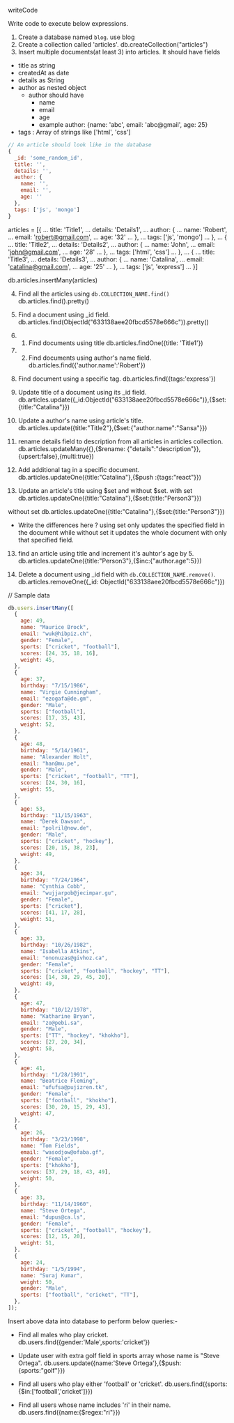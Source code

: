 writeCode

Write code to execute below expressions.

1. Create a database named `blog`.
   use blog
2. Create a collection called 'articles'.
   db.createCollection("articles")
3. Insert multiple documents(at least 3) into articles. It should have fields

- title as string
- createdAt as date
- details as String
- author as nested object
  - author should have
    - name
    - email
    - age
    - example author: {name: 'abc', email: 'abc@gmail', age: 25}
- tags : Array of strings like ['html', 'css']

```js
// An article should look like in the database
{
  _id: 'some_random_id',
  title: '',
  details: '',
  author: {
    name: '',
    email: '',
    age: ''
  },
  tags: ['js', 'mongo']
}
```

articles = [{
... title: 'Title1',
... details: 'Details1',
... author: {
... name: 'Robert',
... email: 'robert@gmail.com',
... age: '32'
... },
... tags: ['js', 'mongo']
... },
... {
... title: 'Title2',
... details: 'Details2',
... author: {
... name: 'John',
... email: 'john@gmail.com',
... age: '28'
... },
... tags: ['html', 'css']
... },
... {
... title: 'Title3',
... details: 'Details3',
... author: {
... name: 'Catalina',
... email: 'catalina@gmail.com',
... age: '25'
... },
... tags: ['js', 'express']
... }]

db.articles.insertMany(articles)

4. Find all the articles using `db.COLLECTION_NAME.find()`
   db.articles.find().pretty()
5. Find a document using \_id field.
   db.articles.find(ObjectId("633138aee20fbcd5578e666c")).pretty()
6. 1. Find documents using title
      db.articles.findOne({title: 'Title1'})

7. 2. Find documents using author's name field.
      db.articles.find({'author.name':'Robert'})

8. Find document using a specific tag.
   db.articles.find({tags:'express'})

9. Update title of a document using its \_id field.
   db.articles.update({\_id:ObjectId("633138aee20fbcd5578e666c")},{$set:{title:"Catalina"}})

10. Update a author's name using article's title.
    db.articles.update({title:"Title2"},{$set:{"author.name":"Sansa"}})

11. rename details field to description from all articles in articles collection.
    db.articles.updateMany({},{$rename: {"details":"description"}},{upsert:false},{multi:true})

12. Add additional tag in a specific document.
    db.articles.updateOne({title:"Catalina"},{$push :{tags:"react"}})

13. Update an article's title using $set and without $set.
with set 
db.articles.updateOne({title:"Catalina"},{$set:{title:"Person3"}})

without set
db.articles.updateOne({title:"Catalina"},{$set:{title:"Person3"}})

- Write the differences here ?
  using set only updates the specified field in the document while without set it updates the whole document with only that specified field.

13. find an article using title and increment it's auhtor's age by 5.
    db.articles.updateOne({title:"Person3"},{$inc:{"author.age":5}})

14. Delete a document using \_id field with `db.COLLECTION_NAME.remove()`.
    db.articles.removeOne({\_id: ObjectId("633138aee20fbcd5578e666c")})

// Sample data

```js
db.users.insertMany([
  {
    age: 49,
    name: "Maurice Brock",
    email: "wuk@hibpiz.ch",
    gender: "Female",
    sports: ["cricket", "football"],
    scores: [24, 35, 18, 16],
    weight: 45,
  },
  {
    age: 37,
    birthday: "7/15/1986",
    name: "Virgie Cunningham",
    email: "ezogafa@de.gm",
    gender: "Male",
    sports: ["football"],
    scores: [17, 35, 43],
    weight: 52,
  },
  {
    age: 48,
    birthday: "5/14/1961",
    name: "Alexander Holt",
    email: "han@mu.pe",
    gender: "Male",
    sports: ["cricket", "football", "TT"],
    scores: [24, 30, 16],
    weight: 55,
  },
  {
    age: 53,
    birthday: "11/15/1963",
    name: "Derek Dawson",
    email: "polril@now.de",
    gender: "Male",
    sports: ["cricket", "hockey"],
    scores: [20, 15, 38, 23],
    weight: 49,
  },
  {
    age: 34,
    birthday: "7/24/1964",
    name: "Cynthia Cobb",
    email: "wujjarpob@jecimpar.gu",
    gender: "Female",
    sports: ["cricket"],
    scores: [41, 17, 28],
    weight: 51,
  },
  {
    age: 33,
    birthday: "10/26/1982",
    name: "Isabella Atkins",
    email: "ononuzas@givhoz.ca",
    gender: "Female",
    sports: ["cricket", "football", "hockey", "TT"],
    scores: [14, 38, 29, 45, 20],
    weight: 49,
  },
  {
    age: 47,
    birthday: "10/12/1978",
    name: "Katharine Bryan",
    email: "zo@pebi.sa",
    gender: "Male",
    sports: ["TT", "hockey", "khokho"],
    scores: [27, 20, 34],
    weight: 58,
  },
  {
    age: 41,
    birthday: "1/28/1991",
    name: "Beatrice Fleming",
    email: "ufufsa@pujizren.tk",
    gender: "Female",
    sports: ["football", "khokho"],
    scores: [30, 20, 15, 29, 43],
    weight: 47,
  },
  {
    age: 26,
    birthday: "3/23/1998",
    name: "Tom Fields",
    email: "wasodjow@ofaba.gf",
    gender: "Female",
    sports: ["khokho"],
    scores: [37, 29, 18, 43, 49],
    weight: 50,
  },
  {
    age: 33,
    birthday: "11/14/1960",
    name: "Steve Ortega",
    email: "dupus@ca.ls",
    gender: "Female",
    sports: ["cricket", "football", "hockey"],
    scores: [12, 15, 20],
    weight: 51,
  },
  {
    age: 24,
    birthday: "1/5/1994",
    name: "Suraj Kumar",
    weight: 50,
    gender: "Male",
    sports: ["football", "cricket", "TT"],
  },
]);
```

Insert above data into database to perform below queries:-

- Find all males who play cricket.
  db.users.find({gender:'Male',sports:'cricket'})

- Update user with extra golf field in sports array whose name is "Steve Ortega".
  db.users.update({name:'Steve Ortega'},{$push:{sports:"golf"}})

- Find all users who play either 'football' or 'cricket'.
  db.users.find({sports:{$in:['football','cricket']}})

- Find all users whose name includes 'ri' in their name.
  db.users.find({name:{$regex:"ri"}})
